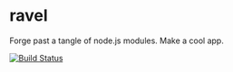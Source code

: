 # ravel
Forge past a tangle of node.js modules. Make a cool app.

[![Build Status](https://travis-ci.org/Ghnuberath/ravel.svg?branch=master)](https://travis-ci.org/Ghnuberath/ravel)
